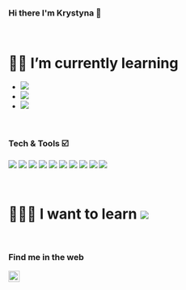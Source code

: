 ### Hi there I'm Krystyna 👋
</br>

# 👩‍💻 I’m currently learning
* <img src="https://img.shields.io/badge/-NextJS-000000?style=flat&logo=react">
* <img src="https://img.shields.io/badge/-React-000000?style=flat&logo=react&logoColor=00c8ff">
* <img src="https://img.shields.io/badge/-GraphQL-e535ab?style=flat&logo=graphql&logoColor=FFFFFF">

</br>


### Tech & Tools ☑️

<img src = "https://img.shields.io/badge/-HTML5-E34F26?style=flat&logo=html5&logoColor=white"> <img src = "https://img.shields.io/badge/-CSS3-1572B6?style=flat&logo=css3&logoColor=white">
<img src="https://img.shields.io/badge/-Bootstrap-563D7C?style=flat&logo=bootstrap&logoColor=white">
<img src="https://img.shields.io/badge/-JavaScript-eed718?style=flat&logo=javascript&logoColor=ffffff">
<img src="https://img.shields.io/badge/-MySQL-F29111?style=flat&logo=mysql&logoColor=FFFFFF">
 <img src="https://img.shields.io/badge/-PHP-00c8ff?style=flat&logo=react&logoColor=FFFFFF">
<img src="http://img.shields.io/badge/-Github-000000?style=flat&logo=github&logoColor=FFFFFF">
<img src="http://img.shields.io/badge/-Angular-FFFFFF?style=flat&logo=github&logoColor=ff3300">
<img src="http://img.shields.io/badge/-VS%20Code-007ACC?style=flat&logo=visual%20studio%20code&logoColor=white">
<img src="http://img.shields.io/badge/-Vercel-black?style=flat&logo=vercel&logoColor=white">


</br>

# 👩‍💻🔆 I want to learn <img src="https://img.shields.io/badge/-Python-ffff66?style=flat&logo=graphql&logoColor=3399ff">

</br>

### Find me in the web 
<img align="left" alt="krys.web | Instagram" width="22px" src="https://cdn.jsdelivr.net/npm/simple-icons@v3/icons/instagram.svg" />




